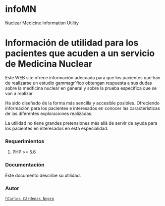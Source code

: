 # infoMN
Nuclear Medicine Information Utility
<h1>Información de utilidad para los pacientes que acuden a un servicio de Medicina Nuclear</h1>
<p>Este WEB site ofrece información adecuada para que los pacientes que han de realizarse un estudio gammagr´fico obtengan respuesta a sus dudas sobre la medficina nuclear en general y sobre la prueba específica que se van a realizar.</p>
<p>Ha sido diseñado de la forma más sencilla y accesible posibles. Ofreciendo información para los pacientes e interesados en conocer las características de las diferentes exploraciones realizadas.</p>
<p>La utilidad no tiene grandes pretensiones más allá de servir de ayuda para los pacientes en interesados en esta especialidad.</p>
<h3>Requerimientos</h3>
<ol><li>PHP >= 5.6</li></ol>
<h3>Documentación</h3>
<p>Este documento describe su utilidad.</p>
<h3>Autor</h3>
<code><a href="mailto:carloscardenasnegro@gmail.com">&#x1F4E7;Carlos Cárdenas Negro</a></code>
